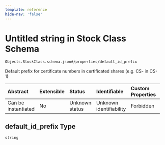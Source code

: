 ```yaml
---
template: reference
hide-nav: 'false'
---
```


# Untitled string in Stock Class Schema

```txt
Objects.StockClass.schema.json#/properties/default_id_prefix
```

Default prefix for certificate numbers in certificated shares (e.g. CS- in CS-1)

| Abstract            | Extensible | Status         | Identifiable            | Custom Properties | Additional Properties | Access Restrictions | Defined In                                                                          |
| :------------------ | :--------- | :------------- | :---------------------- | :---------------- | :-------------------- | :------------------ | :---------------------------------------------------------------------------------- |
| Can be instantiated | No         | Unknown status | Unknown identifiability | Forbidden         | Allowed               | none                | [StockClass.schema.json*](../objects/StockClass.schema.json "open original schema") |

## default_id_prefix Type

`string`
